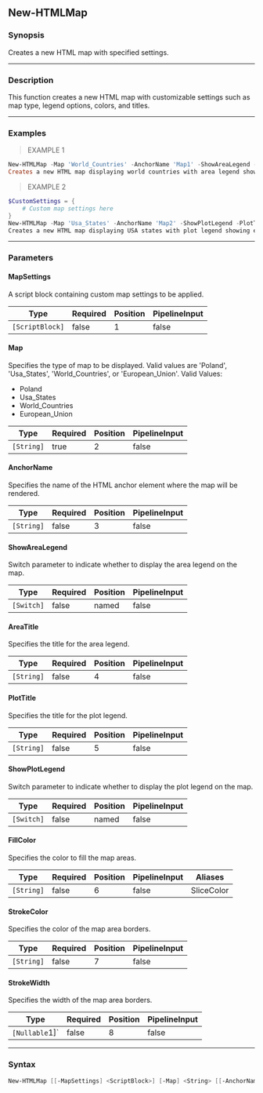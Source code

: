 New-HTMLMap
-----------

### Synopsis
Creates a new HTML map with specified settings.

---

### Description

This function creates a new HTML map with customizable settings such as map type, legend options, colors, and titles.

---

### Examples
> EXAMPLE 1

```PowerShell
New-HTMLMap -Map 'World_Countries' -AnchorName 'Map1' -ShowAreaLegend -AreaTitle 'Country Population' -PlotTitle 'Population Density' -FillColor 'blue' -StrokeColor 'black' -StrokeWidth 2
Creates a new HTML map displaying world countries with area legend showing country population and plot legend showing population density. The map areas are filled with blue color, have black borders, and a border width of 2.
```
> EXAMPLE 2

```PowerShell
$CustomSettings = {
    # Custom map settings here
}
New-HTMLMap -Map 'Usa_States' -AnchorName 'Map2' -ShowPlotLegend -PlotTitle 'Economic Data' -FillColor 'green' -StrokeColor 'gray' -StrokeWidth 1 -MapSettings $CustomSettings
Creates a new HTML map displaying USA states with plot legend showing economic data. The map areas are filled with green color, have gray borders, and a border width of 1. Custom map settings are applied using the script block $CustomSettings.
```

---

### Parameters
#### **MapSettings**
A script block containing custom map settings to be applied.

|Type           |Required|Position|PipelineInput|
|---------------|--------|--------|-------------|
|`[ScriptBlock]`|false   |1       |false        |

#### **Map**
Specifies the type of map to be displayed. Valid values are 'Poland', 'Usa_States', 'World_Countries', or 'European_Union'.
Valid Values:

* Poland
* Usa_States
* World_Countries
* European_Union

|Type      |Required|Position|PipelineInput|
|----------|--------|--------|-------------|
|`[String]`|true    |2       |false        |

#### **AnchorName**
Specifies the name of the HTML anchor element where the map will be rendered.

|Type      |Required|Position|PipelineInput|
|----------|--------|--------|-------------|
|`[String]`|false   |3       |false        |

#### **ShowAreaLegend**
Switch parameter to indicate whether to display the area legend on the map.

|Type      |Required|Position|PipelineInput|
|----------|--------|--------|-------------|
|`[Switch]`|false   |named   |false        |

#### **AreaTitle**
Specifies the title for the area legend.

|Type      |Required|Position|PipelineInput|
|----------|--------|--------|-------------|
|`[String]`|false   |4       |false        |

#### **PlotTitle**
Specifies the title for the plot legend.

|Type      |Required|Position|PipelineInput|
|----------|--------|--------|-------------|
|`[String]`|false   |5       |false        |

#### **ShowPlotLegend**
Switch parameter to indicate whether to display the plot legend on the map.

|Type      |Required|Position|PipelineInput|
|----------|--------|--------|-------------|
|`[Switch]`|false   |named   |false        |

#### **FillColor**
Specifies the color to fill the map areas.

|Type      |Required|Position|PipelineInput|Aliases   |
|----------|--------|--------|-------------|----------|
|`[String]`|false   |6       |false        |SliceColor|

#### **StrokeColor**
Specifies the color of the map area borders.

|Type      |Required|Position|PipelineInput|
|----------|--------|--------|-------------|
|`[String]`|false   |7       |false        |

#### **StrokeWidth**
Specifies the width of the map area borders.

|Type          |Required|Position|PipelineInput|
|--------------|--------|--------|-------------|
|`[Nullable`1]`|false   |8       |false        |

---

### Syntax
```PowerShell
New-HTMLMap [[-MapSettings] <ScriptBlock>] [-Map] <String> [[-AnchorName] <String>] [-ShowAreaLegend] [[-AreaTitle] <String>] [[-PlotTitle] <String>] [-ShowPlotLegend] [[-FillColor] <String>] [[-StrokeColor] <String>] [[-StrokeWidth] <Nullable`1>] [<CommonParameters>]
```
